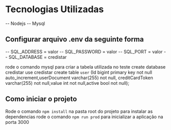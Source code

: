 # Tecnologias Utilizadas

-- Nodejs
-- Mysql

## Configurar arquivo .env da seguinte forma

-- SQL_ADDRESS = valor
-- SQL_PASSWORD = valor
-- SQL_PORT = valor
-- SQL_DATABASE = credistar

rode o comando mysql para criar a tabela utilizada no teste
create database credistar
use credistar
create table `user` (Id bigint primary key not null auto_increment,userDocument varchar(255) not null, creditCardToken varchar(255) not null,value int not null,active bool not null);

## Como iniciar o projeto

Rode o comando `npm install` na pasta root do projeto para instalar as dependencias
rode o comando `npm run prod` para inicializar a aplicação na porta 3000
